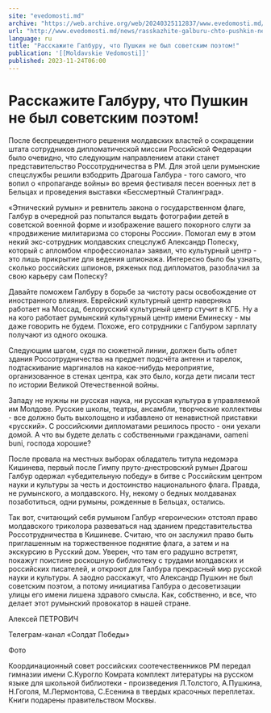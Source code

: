 ```yaml
---
site: "evedomosti.md"
archive: "https://web.archive.org/web/20240325112837/www.evedomosti.md/news/rasskazhite-galburu-chto-pushkin-ne-byl-sovetskim-poetom"
url: "http://www.evedomosti.md/news/rasskazhite-galburu-chto-pushkin-ne-byl-sovetskim-poetom"
language: ru
title: "Расскажите Галбуру, что Пушкин не был советским поэтом!"
publication: '[[Moldavskie Vedomosti]]'
published: 2023-11-24T06:00
---
```


# Расскажите Галбуру, что Пушкин не был советским поэтом!

После беспрецедентного решения молдавских властей о сокращении штата сотрудников дипломатической миссии Российской Федерации было очевидно, что следующим направлением атаки станет представительство Россотрудничества в РМ. Для этой цели румынские спецслужбы решили взбодрить Драгоша Галбура - того самого, что вопил о «пропаганде войны» во время фестиваля песен военных лет в Бельцах и проведения выставки «Бессмертный Сталинград».

«Этнический румын» и ревнитель закона о государственном флаге, Галбур в очередной раз попытался выдать фотографии детей в советской военной форме и изображение вашего покорного слуги за «продвижение милитаризма со стороны России». Помогал ему в этом некий экс-сотрудник молдавских спецслужб Александр Попеску, который с апломбом «профессионала» заявил, что культурный центр - это лишь прикрытие для ведения шпионажа. Интересно было бы узнать, сколько российских шпионов, ряженых под дипломатов, разоблачил за свою карьеру сам Попеску?

Давайте поможем Галбуру в борьбе за чистоту расы освобождение от иностранного влияния. Еврейский культурный центр наверняка работает на Моссад, белорусский культурный центр стучит в КГБ. Ну а на кого работает румынский культурный центр имени Еминеску - мы даже говорить не будем. Похоже, его сотрудники с Галбуром зарплату получают из одного окошка.

Следующим шагом, судя по сюжетной линии, должен быть облет здания Россотрудничества на предмет подсчёта антенн и тарелок, подтаскивание маргиналов на какое-нибудь мероприятие, организованное в стенах центра, как это было, когда дети писали тест по истории Великой Отечественной войны.

Западу не нужны ни русская наука, ни русская культура в управляемой им Молдове. Русские школы, театры, ансамбли, творческие коллективы - все должно быть выхолощено и избавлено от ненавистной приставки «русский». С российскими дипломатами решилось просто - они уехали домой. А что вы будете делать с собственными гражданами, oameni buni, господа хорошие?

После провала на местных выборах обладатель титула недомэра Кишинева, первый после Гимпу пруто-днестровский румын Драгош Галбур одержал «убедительную победу» в битве с Российским центром науки и культуры за честь и достоинство национального флага. Правда, не румынского, а молдавского. Ну, некому о бедных молдаванах позаботиться, одни румыны, рожденные в Бельцах, остались.

Так вот, считающий себя румыном Галбур «героически» отстоял право молдавского триколора развеваться над зданием представительства Россотрудничества в Кишиневе. Считаю, что он заслужил право быть приглашенным на торжественное поднятие флага, а затем и на экскурсию в Русский дом. Уверен, что там его радушно встретят, покажут поистине роскошную библиотеку с трудами молдавских и российских писателей, и откроют для Галбура прекрасный мир русской науки и культуры. А заодно расскажут, что Александр Пушкин не был советским поэтом, а потому инициатива Галбура о десоветизации улицы его имени лишена здравого смысла. Как, собственно, и все, что делает этот румынский провокатор в нашей стране.

Алексей ПЕТРОВИЧ

Телеграм-канал «Солдат Победы»

Фото

Координационный совет российских соотечественников РМ передал гимназии имени С.Курогло Комрата комплект литературы на русском языке для школьной библиотеки - произведения Л.Толстого, А.Пушкина, Н.Гоголя, М.Лермонтова, С.Есенина в твердых красочных переплетах. Книги подарены правительством Москвы.